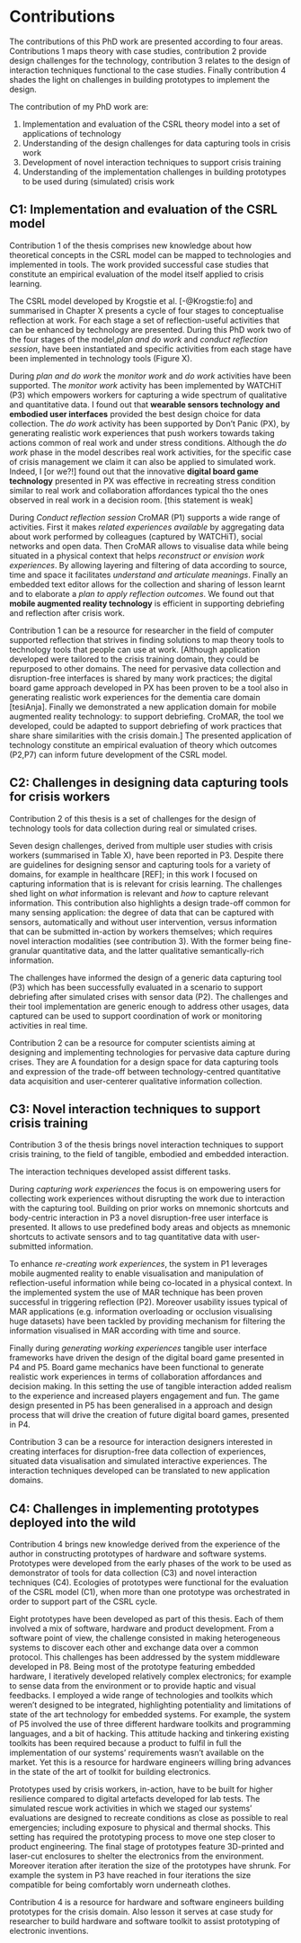 
# Contributions 

The contributions of this PhD work are presented according to four areas. Contributions 1 maps theory with case studies, contribution 2 provide design challenges for the technology, contribution 3 relates to the design of interaction techniques functional to the case studies. Finally contribution 4 shades the light on challenges in building prototypes to implement the design. 

The contribution of my PhD work are:

1. Implementation and evaluation of the CSRL theory model into a set of applications of technology
2. Understanding of the design challenges for data capturing tools in crisis work
3. Development of novel interaction techniques to support crisis training
4. Understanding of the implementation challenges in building prototypes to be used during (simulated) crisis work

## C1: Implementation and evaluation of the CSRL model 

Contribution 1 of the thesis comprises new knowledge about how theoretical concepts in the CSRL model can be mapped to technologies and implemented in tools. The work provided successful case studies that constitute an empirical evaluation of the model itself applied to crisis learning. 

The CSRL model developed by Krogstie et al. [-@Krogstie:fo] and summarised in Chapter X presents a cycle of four stages to conceptualise reflection at work. For each stage a set of reflection-useful activities that can be enhanced by technology are presented. During this PhD work two of the four stages of the model,*plan and do work* and *conduct reflection session*, have been instantiated and specific activities from each stage have been implemented in technology tools (Figure X). 

During *plan and do work* the *monitor work* and *do work* activities have been supported. The *monitor work* activity has been implemented by WATCHiT (P3) which empowers workers for capturing a wide spectrum of qualitative and quantitative data. I found out that **wearable sensors technology and embodied user interfaces** provided the best design choice for data collection. The *do work* activity has been supported by Don’t Panic (PX), by generating realistic work experiences that push workers towards taking actions common of real work and under stress conditions. Although the *do work* phase in the model describes real work activities, for the specific case of crisis management we claim it can also be applied to simulated work. Indeed, I [or we?!] found out that the innovative **digital board game technology** presented in PX was effective in recreating stress condition similar to real work and collaboration affordances typical tho the ones observed in real work in a decision room. [this statement is weak]

During *Conduct reflection session* CroMAR (P1) supports a wide range of activities. First it makes *related experiences available* by aggregating data about work performed by colleagues (captured by WATCHiT), social networks and open data. Then CroMAR allows to visualise data while being situated in a physical context that helps *reconstruct or envision work experiences*. By allowing layering and filtering of data according to source, time and space it facilitates *understand and articulate meanings*. Finally an embedded text editor allows for the collection and sharing of lesson learnt and to elaborate a *plan to apply reflection outcomes*. We found out that **mobile augmented reality technology** is efficient in supporting debriefing and reflection after crisis work.

Contribution 1 can be a resource for researcher in the field of computer supported reflection that strives in finding solutions  to map theory tools to technology tools that people can use at work. [Although application developed were tailored to the crisis training domain, they could be repurposed to other domains. The need for pervasive data collection and disruption-free interfaces is shared by many work practices; the digital board game approach developed in PX has been proven to be a tool also in generating realistic work experiences for the dementia care domain [tesiAnja]. Finally we demonstrated a new application domain for mobile augmented reality technology: to support debriefing. CroMAR, the tool we developed, could be adapted to support debriefing of work practices that share share  similarities with the crisis domain.] The presented application of technology constitute an empirical evaluation of theory which outcomes (P2,P7) can inform future development of the CSRL model.

## C2: Challenges in designing data capturing tools for crisis workers

Contribution 2 of this thesis is a set of challenges for the design of technology tools for data collection during real or simulated crises. 

Seven design challenges, derived from multiple user studies with crisis workers (summarised in Table X), have been reported in P3. Despite there are guidelines for designing sensor and capturing tools for a variety of domains, for example in healthcare [REF]; in this work I focused on capturing information that is is relevant for crisis learning. The challenges shed light on *what* information is relevant and *how* to capture relevant information. This contribution also highlights a design trade-off common for many sensing application: the degree of data that can be captured with sensors, automatically and without user intervention, versus information that can be submitted in-action by workers themselves; which requires novel interaction modalities (see contribution 3). With the former being fine-granular quantitative data, and the latter qualitative semantically-rich information. 

The challenges have informed the design of a generic data capturing tool (P3) which has been successfully evaluated in a scenario to support debriefing after simulated crises with sensor data (P2). The challenges and their tool implementation are generic enough to address other usages, data captured can be used to support coordination of work or monitoring activities in real time.

Contribution 2 can be a resource for computer scientists aiming at designing and implementing technologies for pervasive data capture during crises. They are A foundation for a design space for data capturing tools and expression of the trade-off between technology-centred quantitative data acquisition and user-centerer qualitative information collection. 

## C3: Novel interaction techniques to support crisis training

Contribution 3 of the thesis brings novel interaction techniques to support crisis training, to the field of tangible, embodied and embedded interaction. 

The interaction techniques developed assist different tasks. 

During *capturing work experiences* the focus is on empowering users for collecting work experiences without disrupting the work due to interaction with the capturing tool. Building on prior works on mnemonic shortcuts and body-centric interaction in P3 a novel disruption-free user interface is presented. It allows to use predefined body areas and objects as mnemonic shortcuts to activate sensors and to tag quantitative data with user-submitted information. 

To enhance *re-creating work experiences*, the system in P1 leverages mobile augmented reality to enable visualisation and manipulation of reflection-useful information while being co-located in a physical context. In the implemented system the use of MAR technique has been proven successful in triggering reflection (P2). Moreover usability issues typical of MAR applications (e.g. information overloading or occlusion visualising huge datasets) have been tackled by providing mechanism for filtering the information visualised in MAR according with time and source. 

Finally during *generating working experiences* tangible user interface frameworks have driven the design of the digital board game presented in P4 and P5. Board game mechanics have been functional to generate realistic work experiences in terms of collaboration affordances and decision making. In this setting the use of tangible interaction added realism to the experience and increased players engagement and fun. The game design presented in P5 has been generalised in a approach and design process that will drive the creation of future digital board games, presented in P4.

Contribution 3 can be a resource for interaction designers interested in creating interfaces for disruption-free data collection of experiences, situated data visualisation and simulated interactive experiences. The interaction techniques developed can be translated to new application domains.

## C4: Challenges in implementing prototypes deployed into the wild

Contribution 4 brings new knowledge derived from the experience of the author in constructing prototypes of hardware and software systems. Prototypes were developed from the early phases of the work to be used as demonstrator of tools for data collection (C3) and novel interaction techniques (C4). Ecologies of prototypes were functional for the evaluation of the CSRL model (C1), when more than one prototype was orchestrated in order to support part of the CSRL cycle.

Eight prototypes have been developed as part of this thesis. Each of them involved a mix of software, hardware and product development. From a software point of view, the challenge consisted in making heterogeneous systems to discover each other and exchange data over a common protocol. This challenges has been addressed by the system middleware developed in P8. Being most of the prototype featuring embedded hardware, I iteratively developed relatively complex electronics; for example to sense data from the environment or to provide haptic and visual feedbacks. I employed a wide range of technologies and toolkits which weren’t designed to be integrated, highlighting potentiality and limitations  of state of the art technology for embedded systems. For example, the system of P5 involved the use of three different hardware toolkits and programming languages, and a bit of hacking. This attitude hacking and tinkering existing toolkits has been required because a product to fulfil in full the implementation of our systems’ requirements wasn’t available on the market. Yet this is a resource for hardware engineers willing bring advances in the state of the art of toolkit for building electronics.

Prototypes used by crisis workers, in-action, have to be built for higher resilience compared to digital artefacts developed for lab tests. The simulated rescue work activities in which we staged our systems’ evaluations are designed to recreate conditions as close as possible to real emergencies; including exposure to physical and thermal shocks. This setting has required the prototyping process to move one step closer to product engineering. The final stage of prototypes feature 3D-printed and laser-cut enclosures to shelter the electronics from the environment. Moreover iteration after iteration the size of the prototypes have shrunk. For example the system in P3 have reached in four iterations the size compatible for being comfortably worn underneath clothes.      

Contribution 4 is a resource for hardware and software engineers building prototypes for the crisis domain. Also lesson it serves at case study for researcher to build hardware and software toolkit to assist prototyping of electronic inventions. 




